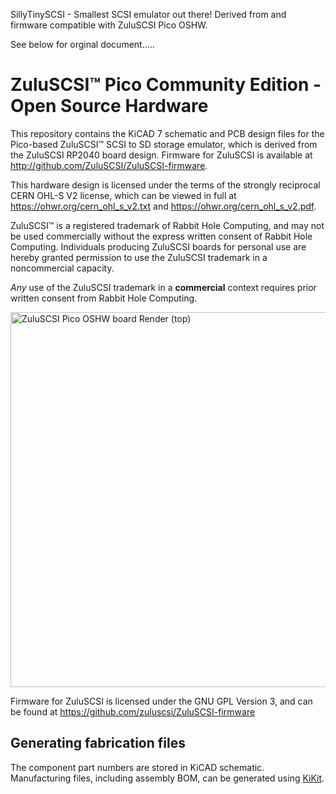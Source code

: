 SillyTinySCSI - Smallest SCSI emulator out there!
Derived from and firmware compatible with ZuluSCSI Pico OSHW.

See below for orginal document.....


ZuluSCSI™ Pico Community Edition - Open Source Hardware
========================

This repository contains the KiCAD 7 schematic and PCB design files for the Pico-based ZuluSCSI™ SCSI to SD storage emulator, which is derived from the ZuluSCSI RP2040 board design. Firmware for ZuluSCSI is available at http://github.com/ZuluSCSI/ZuluSCSI-firmware.

This hardware design is licensed under the terms of the strongly reciprocal CERN OHL-S V2 license, which can be viewed in full at https://ohwr.org/cern_ohl_s_v2.txt and https://ohwr.org/cern_ohl_s_v2.pdf. 

ZuluSCSI™ is a registered trademark of Rabbit Hole Computing, and may not be used commercially without the express written consent of Rabbit Hole Computing. Individuals producing ZuluSCSI boards for personal use are hereby granted permission to use the ZuluSCSI trademark in a noncommercial capacity.

_Any_ use of the ZuluSCSI trademark in a **commercial** context requires prior written consent from Rabbit Hole Computing.

<img alt="ZuluSCSI Pico OSHW board Render (top)" width="600px" src="images/ZuluSCSI-Pico-OSHW-Rev2023c-render-top.png" />

Firmware for ZuluSCSI is licensed under the GNU GPL Version 3, and can be found at https://github.com/zuluscsi/ZuluSCSI-firmware

Generating fabrication files
----------------------------

The component part numbers are stored in KiCAD schematic.
Manufacturing files, including assembly BOM, can be generated using [KiKit](https://github.com/yaqwsx/KiKit).
